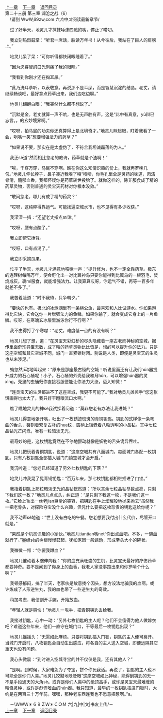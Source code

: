 
[上一章](https://github.com/xiaominghe2014/spider_book/blob/master/book/知北游/第297章.md)&nbsp;&nbsp;&nbsp;&nbsp;[下一章](https://github.com/xiaominghe2014/spider_book/blob/master/book/知北游/第299章.md)&nbsp;&nbsp;&nbsp;&nbsp;[返回目录](https://github.com/xiaominghe2014/spider_book/blob/master/book/知北游/README.md)
<br /> 第二十三册 第三章 澜沧之战（6）<br />
        \请到 WwW,69zw,com 六*九*中*文*阅读最新章节/

    过了好半天，地灵儿才抹抹唾沫四溅的嘴，停止了唠叨。

    我立刻热烈鼓掌：“听君一席话，胜读万年书！从今往后，我站在了巨人的肩膀上。”

    地灵儿呆了呆：“可你听得都快闭眼睡着了。”

    “因为您睿智的曰光刺痛了我的眼睛。”

    “我看到你刚才还在掏耳屎。”

    “此乃洗耳恭听，以表敬意。再说那不是耳屎，而是智慧沉淀的结晶。老丈，请继续畅谈吧，最好拿点药草出来，我们边吃边聊。”

    地灵儿翻翻白眼：“我突然什么都不想说了。”

    “沉默是金，老丈就算一声不吭，也是无声胜有声。这是“此中有真意，yù辩已忘言。，的玄妙境界啊。”

    “哎呀，拍马屁的功夫你还真算得上是北境奇才。”地灵儿眯起眼，盯着我看了一会，咧嘴一笑“想要增强法力的药草？”

    “如果说不要，那实在是太虚伪了，不符合我坦诚磊落的为人。”

    我正sè道“然而相比您老的教诲，药草就是个渣啊！”

    “唉，千穿万穿，马屁不穿啊。瞧在你这么知情识趣的份上，我就再罗嗦几句。”地灵儿伸长脖子，鼻子凑近我嗅了嗅“啧啧，你毛孔里全是灵药的味道，肉洁骨清，髓郁血香，我都怀疑你是药草转世投胎了。就你这样的，除非服食成了精的药草灵物，否则普通的灵宝天药材对你根本没效。”

    “敢问您老，哪儿有成了精的药灵？”

    “哎呀，这纯粹得靠运气。可能找遍空城水市，也不见得有多少收获。”

    我深深一揖：“还望老丈指点mí津。”

    “哎呀，腰有点酸了。”

    我立即帮它捶背。

    “哎呀，口有点渴了。”

    我立即采摘瓜果。

    忙乎了半天，地灵儿才满意地咳嗽一声：“提升修为，也不一定全靠药草。极东的连理树每隔万年，便会孵化出一对比翼神鸟只要你能得到比翼鸟的一根羽毛，焚烧成灰，裹mì服食，就能增强法力。让我算算哎呀，你运气不错，再等一百多年就差不多了。”

    我苦着脸道：“时不我待，只争朝夕。”

    “要快的也有。极北的冰漱湖里有一条横公鱼，最喜欢和人比试游水。你如果游得比它快，它会送你一片增强法力的鱼鳞。如果你输了，就会变成它身上的一片鱼鳞。哎呀，在寒魄玄冰层里游泳你行不行啊？”

    我不由得打了个寒噤：“老丈，难度低一点的有没有啊？”

    地灵儿想了想，道：“在灵宝天彩虹桥的尽头隐藏着一座古老而神秘的空城，据传里面奇珍异宝无数，成了精的药草灵物比比皆是，想必可以提升你的法力。只是这座空城和其它空城不同，城门一直紧锁封闭。别说是人类，即便是灵宝天的生灵也从未涉足。”

    蛸忽然jī动地叫起来：“原来是那座最古怪的空城！听说里面还有让我们hún器提升威力的石心蛹呢！小子，石心蛹的外壳给我和月hún，可以增强hún器的灵xìng。壳里的虫蛹归你直接吞服便能让你法力大涨，迈入知微！”

    “连灵宝天的生灵都进不了这座空城，我更不可能了。”我对地灵儿摊摊手“您这张饼画得也太大了，我只好干瞪眼流口水啊。”

    瞧了瞧地灵儿的神sè我试探着问道：“莫非您老有办法让我进城？”

    地灵儿得意地张开嘴，吐出了一枚锈迹斑斑的青铜钥匙。钥匙的式样像一条弯曲的舌头，镂刻着繁复古朴的hua纹，圆柄上镶嵌着八粒透明的小晶钻。其中七粒晶钻光芒闪烁，唯有一粒暗淡无光。

    最奇妙的是，这枚钥匙竟然在不停地颤动就像是妖物的舌头诡异吞吐。

    地灵儿把玩着青铜钥匙，说道：“这座空城共有八面城门，每面城门各配一枚钥匙。只有八枚钥匙全部插入城门门锁空城才会开启。”

    我沉吟道：“您老已经知道了另外七枚钥匙的下落？”

    地灵儿冲我晃了晃青铜钥匙：“百万年来，那七枚钥匙都相继插进了门锁。”

    我指着钥匙上那粒暗淡无光的晶钻恍然道：“所以其余七粒晶钻尽数点亮，只剩下我们这一枚？“地灵儿点点头，纠正道：“是只剩下我这一枚，不是我们这一枚。”它脸上1ù出一丝老jian巨滑的笑容，把钥匙在手上炫耀般地抛来抛去“虽然我一把老骨头，对探险夺宝没什么兴趣，但凭什么要把这枚珍贵的钥匙送给你呢？”

    我不动声sè地道：“世上没有白吃的午餐。您老想要我付出什么代价，尽管开口就是。”

    “果然是个机灵识趣的小家伙。”地灵儿tiantian嘴net“你出点血吧。不多，一碗血就行了。”墨绿sè的树根慢慢鼓起，犹如泥团一般蠕动，形成拳头大小的碗状。

    我微微一愕：“你要我蹲血？”

    地灵儿催动着木碗伸向我：“你的血充满旺盛的生机，比灵宝天最好的疗伤药草都要神奇。要不是闻到了你身上的血香，我老人家没事跑出来和你罗嗦个什么啊？”

    我顿感郁闷，搞了半天，老家伙是故意找个因头，想方设法地骗我的血啊。或许炼成了人形逆生丸，我的血也带了一些逆生丸的奇效。

    稍加考虑，我便割开手腕，开始放血。

    “年轻人就是爽快！”地灵儿一甩手，把青铜钥匙丢给我。

    我接过钥匙，心中一动：“另外七枚钥匙的主人呢？他们不会傻得为他人做嫁衣吧？难道这些年来，他们一直守在城门口，干等最后一枚钥匙出现？”

    地灵儿摇摇头：“无需如此麻烦。只要将钥匙插入门锁，钥匙的主人便可离开。当城门开启时，八枚钥匙会自动生出感应，将各自的主人送入空城，即便远隔其它重天也没有问题。

    我心头微震：“到时进入空城寻宝的并不仅仅是我，还有其他人？”

    “是啊。到时候，大家难免为了夺宝，拼个你死我活。再说了，钥匙的主人也不可能全是你们人类。”地灵儿狡黠地眨眨眼“这座空城如此神秘，能得到钥匙的无一不是手段通天的大角sè。或许是你们人类中的绝顶高手，或许是灵宝天最难缠的精怪灵种，或许是彪悍嗜血的hún器。我只知道，最早的一枚钥匙插进门锁时，大约是在两百三十万年前。嘿嘿，那种老东西连我也不愿意招惹啊。”a。

    －\ＷＷＷ＊６９ＺＷ＊ＣＯＭ 六|九|中|文|书友上传/－
  <br />
[上一章](https://github.com/xiaominghe2014/spider_book/blob/master/book/知北游/第297章.md)&nbsp;&nbsp;&nbsp;&nbsp;[下一章](https://github.com/xiaominghe2014/spider_book/blob/master/book/知北游/第299章.md)&nbsp;&nbsp;&nbsp;&nbsp;[返回目录](https://github.com/xiaominghe2014/spider_book/blob/master/book/知北游/README.md)
